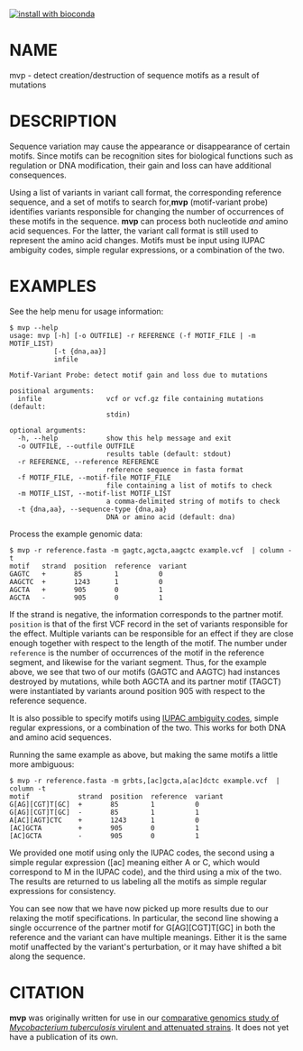 [![install with bioconda](https://img.shields.io/badge/install%20with-bioconda-brightgreen.svg?style=flat-square)](http://bioconda.github.io/recipes/mvp/README.html)

# NAME

mvp - detect creation/destruction of sequence motifs as a result of mutations

# DESCRIPTION

Sequence variation may cause the appearance or disappearance of certain motifs.
Since motifs can be recognition sites for biological functions such as regulation or DNA modification, their gain and loss can have additional consequences.

Using a list of variants in variant call format, the corresponding reference sequence, and a set of motifs to search for,**mvp** (motif-variant probe) identifies variants responsible for changing the number of occurrences of these motifs in the sequence.
**mvp** can process both nucleotide _and_ amino acid sequences.
For the latter, the variant call format is still used to represent the amino acid changes.
Motifs must be input using IUPAC ambiguity codes, simple regular expressions, or a combination of the two.

# EXAMPLES

See the help menu for usage information:

```
$ mvp --help
usage: mvp [-h] [-o OUTFILE] -r REFERENCE (-f MOTIF_FILE | -m MOTIF_LIST)
           [-t {dna,aa}]
           infile

Motif-Variant Probe: detect motif gain and loss due to mutations

positional arguments:
  infile                vcf or vcf.gz file containing mutations (default:
                        stdin)

optional arguments:
  -h, --help            show this help message and exit
  -o OUTFILE, --outfile OUTFILE
                        results table (default: stdout)
  -r REFERENCE, --reference REFERENCE
                        reference sequence in fasta format
  -f MOTIF_FILE, --motif-file MOTIF_FILE
                        file containing a list of motifs to check
  -m MOTIF_LIST, --motif-list MOTIF_LIST
                        a comma-delimited string of motifs to check
  -t {dna,aa}, --sequence-type {dna,aa}
                        DNA or amino acid (default: dna)
```

Process the example genomic data:

```
$ mvp -r reference.fasta -m gagtc,agcta,aagctc example.vcf  | column -t
motif   strand  position  reference  variant
GAGTC   +       85        1          0
AAGCTC  +       1243      1          0
AGCTA   +       905       0          1
AGCTA   -       905       0          1
```

If the strand is negative, the information corresponds to the partner motif.
`position` is that of the first VCF record in the set of variants responsible for the effect.
Multiple variants can be responsible for an effect if they are close enough together with respect to the length of the motif.
The number under `reference` is the number of occurrences of the motif in the reference segment, and likewise for the variant segment.
Thus, for the example above, we see that two of our motifs (GAGTC and AAGTC) had instances destroyed by mutations, while both AGCTA and its partner motif (TAGCT) were instantiated by variants around position 905 with respect to the reference sequence.


It is also possible to specify motifs using [IUPAC ambiguity codes](http://www.bioinformatics.org/sms/iupac.html), simple regular expressions, or a combination of the two.
This works for both DNA and amino acid sequences.

Running the same example as above, but making the same motifs a little more ambiguous:

```
$ mvp -r reference.fasta -m grbts,[ac]gcta,a[ac]dctc example.vcf  | column -t
motif            strand  position  reference  variant
G[AG][CGT]T[GC]  +       85        1          0
G[AG][CGT]T[GC]  -       85        1          1
A[AC][AGT]CTC    +       1243      1          0
[AC]GCTA         +       905       0          1
[AC]GCTA         -       905       0          1
```

We provided one motif using only the IUPAC codes, the second using a simple regular expression ([ac] meaning either A or C, which would correspond to M in the IUPAC code), and the third using a mix of the two.
The results are returned to us labeling all the motifs as simple regular expressions for consistency.

You can see now that we have now picked up more results due to our relaxing the motif specifications.
In particular, the second line showing a single occurrence of the partner motif for G[AG][CGT]T[GC] in both the reference and the variant can have multiple meanings.
Either it is the same motif unaffected by the variant's perturbation, or it may have shifted a bit along the sequence.

# CITATION

**mvp** was originally written for use in our [comparative genomics study of *Mycobacterium tuberculosis* virulent and attenuated strains](https://doi.org/10.1186/s12864-017-3687-5).
It does not yet have a publication of its own.
